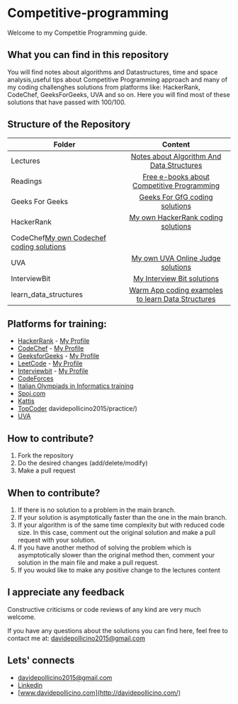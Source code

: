 # Competitive-programming
Welcome to my Competitie Programming guide. 

## What you can find in this repository

You will find notes about algorithms and Datastructures, time and space analysis,useful tips about Competitive Programming approach and many of my coding challenghes solutions from platforms like:  HackerRank, CodeChef, GeeksForGeeks, UVA and so on. Here you will find most of these solutions that have passed with 100/100. 


## Structure of the Repository

|Folder|Content|
|-------|:------:|
|Lectures|[Notes about Algorithm And Data Structures](Lectures/README.md)|
|Readings|[Free e-books about Competitive Programming](Reading/)|
|Geeks For Geeks|[Geeks For GfG coding solutions](geeksforgeeks/README.md)|
|HackerRank|[My own HackerRank coding solutions](HackerRank/README.md)|
|CodeChef[My own Codechef coding solutions](codechef/)|
|UVA|[My own UVA Online Judge solutions ](UVA/)|
|InterviewBit|[My Interview Bit solutions ](interviewbit/README.md)|
|learn_data_structures|[ Warm App coding examples to learn Data Structures](learn_data_structures/)|

## Platforms for training:
* [HackerRank](https://www.hackerrank.com/) - [My Profile](https://www.hackerrank.com/davidepollicino1) 
* [CodeChef](https://www.codechef.com/) - [My Profile](https://www.codechef.com/users/omonimus) 
* [GeeksforGeeks](https://www.geeksforgeeks.org/) - [My Profile](https://auth.geeksforgeeks.org/user/davidepollicino2015/practice/)
* [LeetCode](https://leetcode.com/) - [My Profile](https://leetcode.com/omonimus1) 
* [Interviewbit](https://www.interviewbit.com/) - [My Profile](https://www.interviewbit.com/profile/omonimus1)
* [CodeForces](https://codeforces.com/)
* [Italian Olympiads in Informatics training](https://training.olinfo.it/#/overview)
* [Spoj.com](https://www.spoj.com/)
* [Kattis](https://open.kattis.com/)
* [TopCoder](https://www.topcoder.com/)
davidepollicino2015/practice/)
* [UVA](https://onlinejudge.org/)


## How to contribute?
1. Fork the repository
2. Do the desired changes (add/delete/modify)
3. Make a pull request

## When to contribute?
1. If there is no solution to a problem in the main branch.
2. If your solution is asymptotically faster than the one in the main branch.
3. If your algorithm is of the same time complexity but with reduced code size. In this case, comment out the original solution and make a pull request with your solution.
4. If you have another method of solving the problem which is asymptotically slower than the original method then, comment your solution in the main file and make a pull request.
5. If you woukd like to make any positive change to the lectures content

## I appreciate any feedback
Constructive criticisms or code reviews of any kind are very much welcome.

If you have any questions about the solutions you can find here, feel free to contact me at: [davidepollicino2015@gmail.com](mailto:davidepollicino2015@gmail.com?subject=[GitHub]%20GeeksForGeeks)


## Lets' connects

* [davidepollicino2015@gmail.com](mailto:davidepollicino2015@gmail.com?subject=[GitHub]%20CompetitiveProgrammigGuide)
* [Linkedin](https://www.linkedin.com/in/davidepollicino7/)
* [www.davidepollicino.com](http://davidepollicino.com/)
